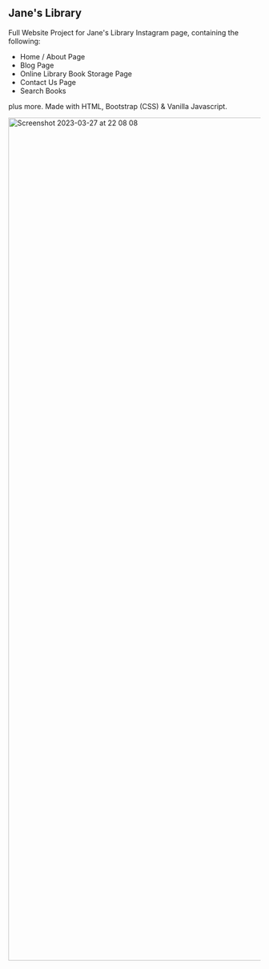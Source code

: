 ## Jane's Library

Full Website Project for Jane's Library Instagram page, containing the following:

- Home / About Page
- Blog Page
- Online Library Book Storage Page
- Contact Us Page
- Search Books

plus more. Made with HTML, Bootstrap (CSS) & Vanilla Javascript.

<img width="1680" alt="Screenshot 2023-03-27 at 22 08 08" src="https://user-images.githubusercontent.com/120111293/228067024-c2645c5d-1156-49c2-ac26-12abe1bdf958.png">
